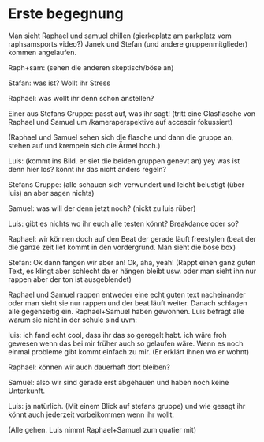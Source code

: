 Erste begegnung
==================


Man sieht Raphael und samuel chillen (gierkeplatz am parkplatz vom raphsamsports video?) Janek und Stefan (und andere gruppenmitglieder) kommen angelaufen.

Raph+sam: (sehen die anderen skeptisch/böse an)



Stafan: was ist? Wollt ihr Stress

Raphael: was wollt ihr denn schon anstellen?

Einer aus Stefans Gruppe: passt auf, was ihr sagt! (tritt eine Glasflasche von Raphael und Samuel um /kameraperspektive auf accesoir fokussiert)

(Raphael und Samuel sehen sich die flasche und dann die gruppe an, stehen auf und krempeln sich die Ärmel hoch.)

Luis: (kommt ins Bild. er siet die beiden gruppen genevt an) yey was ist denn hier los? könnt ihr das nicht anders regeln?

Stefans Gruppe: (alle schauen sich verwundert und leicht belustigt (über luis) an aber sagen nichts)

Samuel: was will der denn jetzt noch? (nickt zu luis rüber)

Luis: gibt es nichts wo ihr euch alle testen könnt? Breakdance oder so?

Raphael: wir können doch auf den Beat der gerade läuft freestylen (beat der die ganze zeit lief kommt in den vordergrund. Man sieht die bose box)

Stefan: Ok dann fangen wir aber an! Ok, aha, yeah! (Rappt einen ganz guten Text, es klingt aber schlecht da er hängen bleibt usw. oder man sieht ihn nur rappen aber der ton ist ausgeblendet)

Raphael und Samuel rappen entweder eine echt guten text nacheinander oder man sieht sie nur rappen und der beat läuft weiter. Danach schlagen alle gegenseitig ein. Raphael+Samuel haben gewonnen. Luis befragt alle warum sie nicht in der schule sind uvm:

luis: ich fand echt cool, dass ihr das so geregelt habt. ich wäre froh gewesen wenn das bei mir früher auch so gelaufen wäre. Wenn es  noch einmal probleme gibt kommt einfach zu mir. (Er erklärt ihnen wo er wohnt)

Raphael: können wir auch dauerhaft dort bleiben?

Samuel: also wir sind gerade erst abgehauen und haben noch keine Unterkunft.

Luis: ja natürlich. (Mit einem Blick auf stefans gruppe) und wie gesagt ihr könnt auch jederzeit vorbeikommen wenn ihr wollt.



(Alle gehen. Luis nimmt Raphael+Samuel zum quatier mit)

